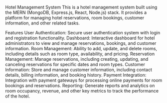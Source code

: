 Hotel Management System
This is a hotel management system built using the MERN (MongoDB, Express.js, React, Node.js) stack. It provides a platform for managing hotel reservations, room bookings, customer information, and other related tasks.

Features
User Authentication: Secure user authentication system with login and registration functionality.
Dashboard: Interactive dashboard for hotel administrators to view and manage reservations, bookings, and customer information.
Room Management: Ability to add, update, and delete rooms, including details such as room type, availability, and pricing.
Reservation Management: Manage reservations, including creating, updating, and canceling reservations for specific dates and room types.
Customer Information: Store and manage customer information, including contact details, billing information, and booking history.
Payment Integration: Integration with payment gateways for processing online payments for room bookings and reservations.
Reporting: Generate reports and analytics on room occupancy, revenue, and other key metrics to track the performance of the hotel.
